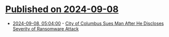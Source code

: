 # [Published on 2024-09-08](index.md)

* [2024-09-08, 05:04:00](https://soylentnews.org/article.pl?sid=24/09/06/1526248&from=rss) - [City of Columbus Sues Man After He Discloses Severity of Ransomware Attack](https://soylentnews.org/article.pl?sid=24/09/06/1526248&from=rss)
